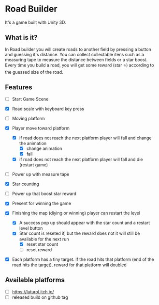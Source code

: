 # Road Builder

It's a game built with Unity 3D.

## What is it?

In Road builder you will create roads to another field by pressing a button and guessing it's distance. You can collect collectable itens such as a measuring tape to measure the distance between fields or a star boost. Every time you build a road, you will get some reward (star :star:) according to the guessed size of the road.

## Features

- [ ] Start Game Scene
- [x] Road scale with keyboard key press
- [ ] Moving platform
- [x] Player move toward platform
    - [x] if road does not reach the next platform player will fall and change the animation
        - [x] change animation
        - [x] fall
    - [x] if road does not reach the next platform player will fall and die (restart game)
- [ ] Power up with measure tape
- [x] Star counting
- [ ] Power up that boost star reward
- [x] Present for winning the game
- [x] Finishing the map (diying or winning) player can restart the level
    - [x] A success pop up should appear with the star count and a restart level button 
    - [x] Star count is reseted if, but the reward does not it will still be available for the next run
        - [x] reset star count
        - [ ] reset reward
- [x] Each platform has a tiny target. If the road hits that platform (end of the road hits the target), reward for that platform will doubled


## Available platforms

- [ ] https://luturol.itch.io/
- [ ] released build on github tag